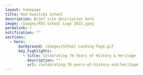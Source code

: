 ```yaml
---
layout: homepage
title: Red Swastika School
description: Brief site description here
image: /images/RSS School Logo 2015.jpeg
permalink: /
notification: ""
sections:
  - hero:
      background: /images/School Landing Page.gif
      key_highlights:
        - title: Celebrating 70 Years of History & Heritage
          description: ""
          url: /celebrating-70-years-of-history-and-heritage
---
```

